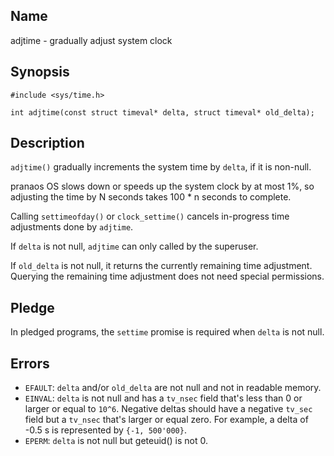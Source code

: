 ## Name

adjtime - gradually adjust system clock

## Synopsis

```**c++
#include <sys/time.h>

int adjtime(const struct timeval* delta, struct timeval* old_delta);
```

## Description

`adjtime()` gradually increments the system time by `delta`, if it is non-null.

pranaos OS slows down or speeds up the system clock by at most 1%, so adjusting the time by N seconds takes 100 * n seconds to complete.

Calling `settimeofday()` or `clock_settime()` cancels in-progress time adjustments done by `adjtime`.

If `delta` is not null, `adjtime` can only called by the superuser.

If `old_delta` is not null, it returns the currently remaining time adjustment. Querying the remaining time adjustment does not need special permissions.

## Pledge

In pledged programs, the `settime` promise is required when `delta` is not null.

## Errors

* `EFAULT`: `delta` and/or `old_delta` are not null and not in readable memory.
* `EINVAL`: `delta` is not null and has a `tv_nsec` field that's less than 0 or larger or equal to `10^6`. Negative deltas should have a negative `tv_sec` field but a `tv_nsec` that's larger or equal zero. For example, a delta of -0.5 s is represented by `{-1, 500'000}`.
* `EPERM`: `delta` is not null but geteuid() is not 0.
